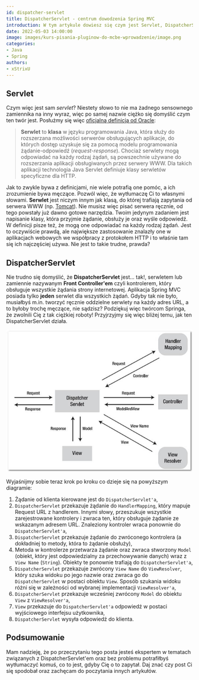 ```yaml
---
id: dispatcher-servlet
title: DispatcherServlet - centrum dowodzenia Spring MVC
introduction: W tym artykule dowiesz się czym jest Servlet, DispatcherServlet, jak on działa oraz dlaczego znacznie ułatwia budowanie aplikacji na Spring MVC.
date: 2022-05-03 14:00:00
image: images/kurs-pisania-pluginow-do-mcbe-wprowadzenie/image.png
categories:
- Java
- Spring
authors:
- xStrixU
---
```


## Servlet
Czym więc jest sam *servlet*? Niestety słowo to nie ma żadnego sensownego zamiennika na inny wyraz, więc po samej nazwie ciężko się domyślić czym ten twór jest. Posłużmy się więc [oficjalną definicją od Oracle](https://docs.oracle.com/javaee/6/tutorial/doc/bnafe.html):

> **Serwlet** to **klasa** w języku programowania Java, która służy do rozszerzana możliwości serwerów obsługujących aplikacje, do których dostęp uzyskuje się za pomocą modelu programowania żądanie-odpowiedź (*request-response*). Chociaż serwlety mogą odpowiadać na każdy rodzaj żądań, są powszechnie używane do rozszerzania aplikacji obsługiwanych przez serwery WWW. Dla takich aplikacji technologia Java Servlet definiuje klasy serwletów specyficzne dla HTTP.

Jak to zwykle bywa z definicjami, nie wiele potrafią one pomóc, a ich zrozumienie bywa męczące. Pozwól więc, że wytłumaczę Ci to własnymi słowami. **Serwlet** jest niczym innym jak klasą, do której trafiają zapytania od serwera WWW (np. [Tomcat](https://tomcat.apache.org/)). Nie musisz więc pisać serwera ręcznie, od tego powstały już dawno gotowe narzędzia. Twoim jedynym zadaniem jest napisanie klasy, która przyjmie żądanie, obsłuży je oraz wyśle odpowiedź. W definicji pisze też, że mogą one odpowiadać na każdy rodzaj żądań. Jest to oczywiście prawdą, ale największe zastosowanie znalazły one w aplikacjach webowych we współpracy z protokołem HTTP i to właśnie tam się ich najczęściej używa. Nie jest to takie trudne, prawda?

## DispatcherServlet
Nie trudno się domyślić, że **DispatcherServlet** jest... tak!, serwletem lub zamiennie nazywanym **Front Controller'em** czyli kontrolerem, który obsługuje wszystkie żądania strony internetowej. Aplikacja Spring MVC posiada tylko **jeden** serwlet dla wszystkich żądań. Gdyby tak nie było, musiałbyś m.in. tworzyć ręcznie oddzielne serwlety na każdy adres URL, a to byłoby trochę męczące, nie sądzisz? Podziękuj więc twórcom Springa, że zwolnili Cię z tak ciężkiej roboty! Przyjrzyjmy się więc bliżej temu, jak ten DispatcherServlet działa.

![DispatcherServlet diagram](images/dispatcher-servlet/dispatcher-servlet-diagram.jpg)

Wyjaśnijmy sobie teraz krok po kroku co dzieje się na powyższym diagramie:
1. Żądanie od klienta kierowane jest do `DispatcherServlet'a`,
2. `DispatcherServlet` przekazuje żądanie do `HandlerMapping`, który mapuje Request URL z handlerem. Innymi słowy, przeszukuje wszystkie zarejestrowane kontrolery i zwraca ten, który obsługuje żądanie ze wskazanym adresem URL. Znaleziony kontroler wraca ponownie do `DispatcherServlet'a`,
3. `DispatcherServlet` przekazuje żądanie do zwróconego kontrolera (a dokładniej to metody, która to żądanie obsłuży),
4. Metoda w kontrolerze przetwarza żądanie oraz zwraca stworzony `Model` (obiekt, który jest odpowiedzialny za przechowywanie danych) wraz z `View Name` (`String`). Obiekty te ponownie trafiają do `DispatcherServlet'a`,
5. `DispatcherServlet` przekazuje zwrócony `View Name` do `ViewResolver`, który szuka widoku po jego nazwie oraz zwraca go do `DispatcherServlet` w postaci obiektu `View`. Sposób szukania widoku różni się w zależności od wybranej implementacji `ViewResolver'a`,
6. `DispatcherServlet` przekazuje wcześniej zwrócony `Model` do obiektu `View` z `ViewResolver'a`,
7. `View` przekazuje do `DispatcherServlet'a` odpowiedź w postaci wyjściowego interfejsu użytkownika,
8. `DispatcherServlet` wysyła odpowiedź do klienta.

## Podsumowanie
Mam nadzieję, że po przeczytaniu tego posta jesteś ekspertem w tematach związanych z DispatcherServlet'em oraz bez problemu potrafiłbyś wytłumaczyć komuś, co to jest, gdyby Cię o to zapytał. Daj znać czy post Ci się spodobał oraz zachęcam do poczytania innych artykułów.